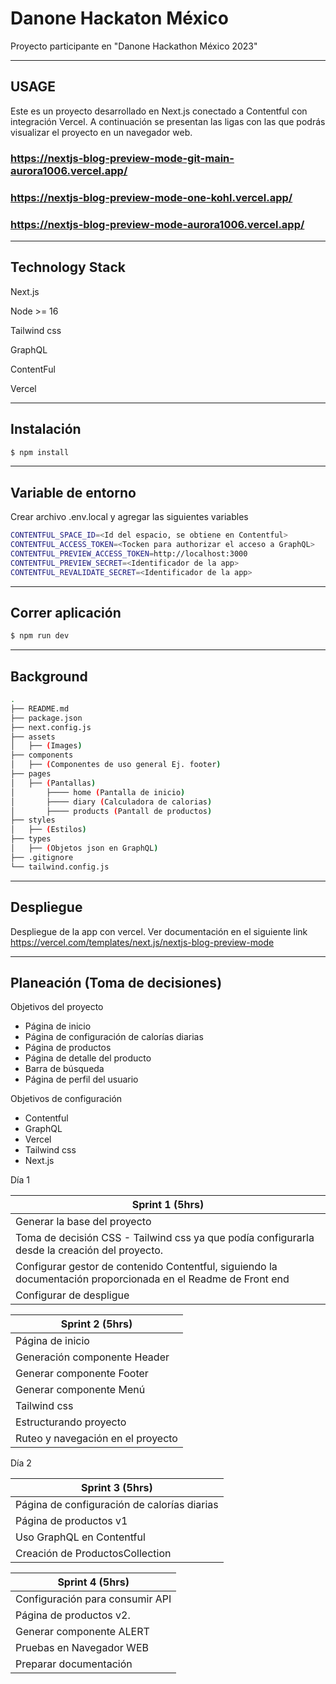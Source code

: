 
# Danone Hackaton México

Proyecto participante en "Danone Hackathon México 2023"

***
## USAGE

Este es un proyecto desarrollado en Next.js conectado a Contentful con integración Vercel. A continuación se presentan las ligas con las que podrás visualizar el proyecto en un navegador web.

### https://nextjs-blog-preview-mode-git-main-aurora1006.vercel.app/
### https://nextjs-blog-preview-mode-one-kohl.vercel.app/
### https://nextjs-blog-preview-mode-aurora1006.vercel.app/

***
## Technology Stack

Next.js

Node >= 16

Tailwind css

GraphQL

ContentFul

Vercel

***
## Instalación

```bash
$ npm install
```
***
## Variable de entorno

Crear archivo .env.local y agregar las siguientes variables

```bash
CONTENTFUL_SPACE_ID=<Id del espacio, se obtiene en Contentful>
CONTENTFUL_ACCESS_TOKEN=<Tocken para authorizar el acceso a GraphQL>
CONTENTFUL_PREVIEW_ACCESS_TOKEN=http://localhost:3000
CONTENTFUL_PREVIEW_SECRET=<Identificador de la app>
CONTENTFUL_REVALIDATE_SECRET=<Identificador de la app>
```

***
## Correr aplicación

```bash
$ npm run dev

```
***
## Background

```bash
.
├── README.md
├── package.json
├── next.config.js
├── assets
│   ├── (Images)
├── components
│   ├── (Componentes de uso general Ej. footer)
├── pages
│   ├── (Pantallas)
│       ├──── home (Pantalla de inicio)
│       ├──── diary (Calculadora de calorias)
│       ├──── products (Pantall de productos)
├── styles
│   ├── (Estilos)
├── types
│   ├── (Objetos json en GraphQL)
├── .gitignore
└── tailwind.config.js

```
***
## Despliegue

Despliegue de la app con vercel. Ver documentación en el siguiente link
https://vercel.com/templates/next.js/nextjs-blog-preview-mode

***
## Planeación (Toma de decisiones)

Objetivos del proyecto

* Página de inicio
* Página de configuración de calorías diarias
* Página de productos
* Página de detalle del producto
* Barra de búsqueda
* Página de perfil del usuario

Objetivos de configuración

* Contentful
* GraphQL
* Vercel
* Tailwind css
* Next.js

Día 1

| Sprint 1 (5hrs)                
|--------------------------------
| Generar la base del proyecto           
| Toma de decisión CSS - Tailwind css ya que podía configurarla desde la creación del proyecto.
| Configurar gestor de contenido Contentful, siguiendo la documentación proporcionada en el Readme  de Front end
| Configurar de despligue

| Sprint 2 (5hrs)                
|--------------------------------
| Página de inicio     
| Generación componente Header    
| Generar componente Footer
| Generar componente Menú
| Tailwind css
| Estructurando proyecto
| Ruteo y navegación en el proyecto

Día 2

| Sprint 3 (5hrs)                
|--------------------------------
| Página de configuración de calorías diarias    
| Página de productos v1
| Uso GraphQL en Contentful
| Creación de ProductosCollection

| Sprint 4 (5hrs)                
|--------------------------------
| Configuración para consumir API
| Página de productos v2. 
| Generar componente ALERT
| Pruebas en Navegador WEB
| Preparar documentación
